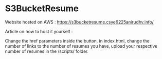 # S3BucketResume

Website hosted on AWS : https://s3bucketresume.csye6225anirudhv.info/

Article on how to host it yourself : 


Change the href parameters inside the button, in index.html, change the number of links to the number of resumes you have, upload your respective number of resumes in the /scripts/ folder.
